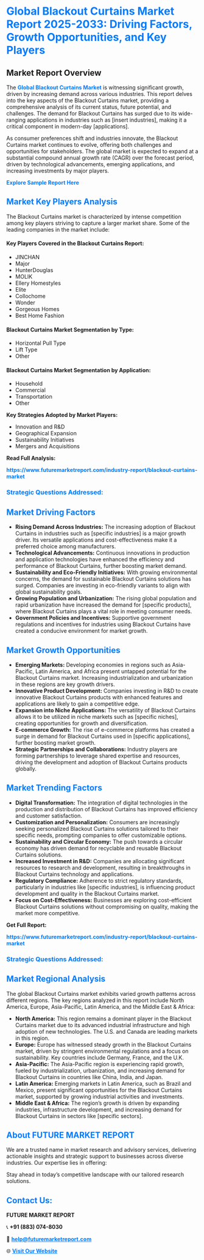 <h1 style="color: #007BFF;">Global Blackout Curtains Market Report 2025-2033: Driving Factors, Growth Opportunities, and Key Players</h1>

<section id="overview">
<h2>Market Report Overview</h2>
<p>The <a href="https://www.futuremarketreport.com/industry-report/blackout-curtains-market" style="color: #007BFF; text-decoration: none;"><strong>Global Blackout Curtains Market</strong></a> is witnessing significant growth, driven by increasing demand across various industries. This report delves into the key aspects of the Blackout Curtains market, providing a comprehensive analysis of its current status, future potential, and challenges. The demand for Blackout Curtains has surged due to its wide-ranging applications in industries such as [insert industries], making it a critical component in modern-day [applications].</p>
<p>As consumer preferences shift and industries innovate, the Blackout Curtains market continues to evolve, offering both challenges and opportunities for stakeholders. The global market is expected to expand at a substantial compound annual growth rate (CAGR) over the forecast period, driven by technological advancements, emerging applications, and increasing investments by major players.</p>
</section>

<section id="overview">
<p><a href="https://www.futuremarketreport.com/request-sample/reportId=92716" style="color: #007BFF; text-decoration: none;"><strong>Explore Sample Report Here</strong></a></p>
</section>

<section id="key-players">
<h2 style="color: #007BFF;">Market Key Players Analysis</h2>
<p>The Blackout Curtains market is characterized by intense competition among key players striving to capture a larger market share. Some of the leading companies in the market include:</p>
<h4>Key Players Covered in the Blackout Curtains Report:</h4>
<ul><li>JINCHAN</li><li>Major</li><li>HunterDouglas</li><li>MOLIK</li><li>Ellery Homestyles</li><li>Elite</li><li>Collochome</li><li>Wonder</li><li>Gorgeous Homes</li><li>Best Home Fashion</li></ul>
<h4>Blackout Curtains Market Segmentation by Type:</h4>
<ul><li>Horizontal Pull Type</li><li>Lift Type</li><li>Other</li></ul>

<h4>Blackout Curtains Market Segmentation by Application:</h4>
<ul><li>Household</li><li>Commercial</li><li>Transportation</li><li>Other</li></ul>
<p><strong>Key Strategies Adopted by Market Players:</strong></p>
<ul>
<li>Innovation and R&D</li>
<li>Geographical Expansion</li>
<li>Sustainability Initiatives</li>
<li>Mergers and Acquisitions</li>
</ul>
</section>

<section>
<p><strong>Read Full Analysis: </strong></p><a href="https://www.futuremarketreport.com/industry-report/blackout-curtains-market" style="color: #007BFF; text-decoration: none;"><strong>https://www.futuremarketreport.com/industry-report/blackout-curtains-market</strong></a>
<h3 style="color: #007BFF;">Strategic Questions Addressed:</h3>
</section>

<section id="driving-factors">
<h2 style="color: #007BFF;">Market Driving Factors</h2>
<ul>
<li><strong>Rising Demand Across Industries:</strong> The increasing adoption of Blackout Curtains in industries such as [specific industries] is a major growth driver. Its versatile applications and cost-effectiveness make it a preferred choice among manufacturers.</li>
<li><strong>Technological Advancements:</strong> Continuous innovations in production and application technologies have enhanced the efficiency and performance of Blackout Curtains, further boosting market demand.</li>
<li><strong>Sustainability and Eco-Friendly Initiatives:</strong> With growing environmental concerns, the demand for sustainable Blackout Curtains solutions has surged. Companies are investing in eco-friendly variants to align with global sustainability goals.</li>
<li><strong>Growing Population and Urbanization:</strong> The rising global population and rapid urbanization have increased the demand for [specific products], where Blackout Curtains plays a vital role in meeting consumer needs.</li>
<li><strong>Government Policies and Incentives:</strong> Supportive government regulations and incentives for industries using Blackout Curtains have created a conducive environment for market growth.</li>
</ul>
</section>

<section id="growth-opportunities">
<h2 style="color: #007BFF;">Market Growth Opportunities</h2>
<ul>
<li><strong>Emerging Markets:</strong> Developing economies in regions such as Asia-Pacific, Latin America, and Africa present untapped potential for the Blackout Curtains market. Increasing industrialization and urbanization in these regions are key growth drivers.</li>
<li><strong>Innovative Product Development:</strong> Companies investing in R&D to create innovative Blackout Curtains products with enhanced features and applications are likely to gain a competitive edge.</li>
<li><strong>Expansion into Niche Applications:</strong> The versatility of Blackout Curtains allows it to be utilized in niche markets such as [specific niches], creating opportunities for growth and diversification.</li>
<li><strong>E-commerce Growth:</strong> The rise of e-commerce platforms has created a surge in demand for Blackout Curtains used in [specific applications], further boosting market growth.</li>
<li><strong>Strategic Partnerships and Collaborations:</strong> Industry players are forming partnerships to leverage shared expertise and resources, driving the development and adoption of Blackout Curtains products globally.</li>
</ul>
</section>

<section id="trending-factors">
<h2 style="color: #007BFF;">Market Trending Factors</h2>
<ul>
<li><strong>Digital Transformation:</strong> The integration of digital technologies in the production and distribution of Blackout Curtains has improved efficiency and customer satisfaction.</li>
<li><strong>Customization and Personalization:</strong> Consumers are increasingly seeking personalized Blackout Curtains solutions tailored to their specific needs, prompting companies to offer customizable options.</li>
<li><strong>Sustainability and Circular Economy:</strong> The push towards a circular economy has driven demand for recyclable and reusable Blackout Curtains solutions.</li>
<li><strong>Increased Investment in R&D:</strong> Companies are allocating significant resources to research and development, resulting in breakthroughs in Blackout Curtains technology and applications.</li>
<li><strong>Regulatory Compliance:</strong> Adherence to strict regulatory standards, particularly in industries like [specific industries], is influencing product development and quality in the Blackout Curtains market.</li>
<li><strong>Focus on Cost-Effectiveness:</strong> Businesses are exploring cost-efficient Blackout Curtains solutions without compromising on quality, making the market more competitive.</li>
</ul>
</section>

<section>
<p><strong>Get Full Report: </strong></p><a href="https://www.futuremarketreport.com/industry-report/blackout-curtains-market" style="color: #007BFF; text-decoration: none;"><strong>https://www.futuremarketreport.com/industry-report/blackout-curtains-market</strong></a>
<h3 style="color: #007BFF;">Strategic Questions Addressed:</h3>
</section>


<section id="regional-analysis">
<h2 style="color: #007BFF;">Market Regional Analysis</h2>
<p>The global Blackout Curtains market exhibits varied growth patterns across different regions. The key regions analyzed in this report include North America, Europe, Asia-Pacific, Latin America, and the Middle East & Africa:</p>
<ul>
<li><strong>North America:</strong> This region remains a dominant player in the Blackout Curtains market due to its advanced industrial infrastructure and high adoption of new technologies. The U.S. and Canada are leading markets in this region.</li>
<li><strong>Europe:</strong> Europe has witnessed steady growth in the Blackout Curtains market, driven by stringent environmental regulations and a focus on sustainability. Key countries include Germany, France, and the U.K.</li>
<li><strong>Asia-Pacific:</strong> The Asia-Pacific region is experiencing rapid growth, fueled by industrialization, urbanization, and increasing demand for Blackout Curtains in countries like China, India, and Japan.</li>
<li><strong>Latin America:</strong> Emerging markets in Latin America, such as Brazil and Mexico, present significant opportunities for the Blackout Curtains market, supported by growing industrial activities and investments.</li>
<li><strong>Middle East & Africa:</strong> The region’s growth is driven by expanding industries, infrastructure development, and increasing demand for Blackout Curtains in sectors like [specific sectors].</li>
</ul>
</section>

<footer>
<h2 style="color: #007BFF;">About FUTURE MARKET REPORT</h2>
<p>We are a trusted name in market research and advisory services, delivering actionable insights and strategic support to businesses across diverse industries. Our expertise lies in offering:</p>

<p>Stay ahead in today’s competitive landscape with our tailored research solutions.</p>

<h2 style="color: #007BFF;">Contact Us:</h2>
<p><strong>FUTURE MARKET REPORT</strong></p>
<p>📞 <strong>+91 (883) 074-8030</strong></p>
<p>📧 <strong><a href="mailto:help@futuremarketreport.com" style="color: #007BFF;">help@futuremarketreport.com</a></strong></p>
<p>🌐 <strong><a href="https://www.futuremarketreport.com/" style="color: #007BFF;">Visit Our Website</a></strong></p>
</footer>